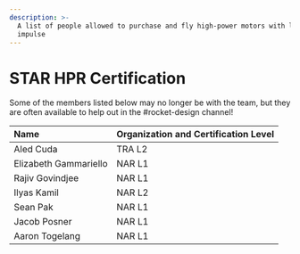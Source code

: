 ```yaml
---
description: >-
  A list of people allowed to purchase and fly high-power motors with lots of
  impulse
---
```


# STAR HPR Certification

Some of the members listed below may no longer be with the team, but they are often available to help out in the \#rocket-design channel!

| Name | Organization and Certification Level |
| :--- | :--- |
| Aled Cuda | TRA L2 |
| Elizabeth Gammariello | NAR L1 |
| Rajiv Govindjee | NAR L1 |
| Ilyas Kamil | NAR L2 |
| Sean Pak | NAR L1 |
| Jacob Posner | NAR L1 |
| Aaron Togelang | NAR L1 |

